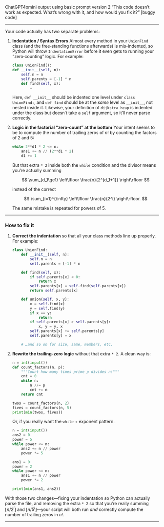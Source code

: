 ChatGPT4omini output using basic prompt version 2
“This code doesn’t work as expected. What’s wrong with it, and how would you fix it?”
[buggy code]

 ------------------------------------------------------------------------------------------------------------------
Your code actually has two separate problems:

1. **Indentation / Syntax Errors**
   Almost every method in your `UnionFind` class (and the free‐standing functions afterwards) is mis-indented, so Python will throw `IndentationError` before it even gets to running your “zero‐counting” logic.  For example:

   ```python
   class UnionFind():
   def __init__(self, n):
       self.n = n
       self.parents = [-1] * n
       def find(self, x):
           …
   ```

   Here, `def __init__` should be indented one level under `class UnionFind:`, and `def find` should be at the *same* level as `__init__`, not nested inside it.  Likewise, your definition of `dijkstra_heap` is indented under the class but doesn’t take a `self` argument, so it’ll never parse correctly.

2. **Logic in the factorial “zero‐count” at the bottom**
   Your intent seems to be to compute the number of trailing zeros of $n!$ by counting the factors of 2 and 5:

   ```python
   while 2**d1 * 2 <= n:
       ans1 += n // (2**d1 * 2)
       d1 += 1
   ```

   But that extra `* 2` inside both the `while` condition and the divisor means you’re actually summing

   $$
     \sum_{d_1\ge1} \left\lfloor \frac{n}{2^{d_1+1}} \right\rfloor
   $$

   instead of the correct

   $$
     \sum_{i=1}^{\infty} \left\lfloor \frac{n}{2^i} \right\rfloor.
   $$

   The same mistake is repeated for powers of 5.

---

### How to fix it

1. **Correct the indentation** so that all your class methods line up properly.  For example:

   ```python
   class UnionFind:
       def __init__(self, n):
           self.n = n
           self.parents = [-1] * n

       def find(self, x):
           if self.parents[x] < 0:
               return x
           self.parents[x] = self.find(self.parents[x])
           return self.parents[x]

       def union(self, x, y):
           x = self.find(x)
           y = self.find(y)
           if x == y:
               return
           if self.parents[x] > self.parents[y]:
               x, y = y, x
           self.parents[x] += self.parents[y]
           self.parents[y] = x

       # …and so on for size, same, members, etc.
   ```

2. **Rewrite the trailing‐zero logic** without that extra `* 2`.  A clean way is:

   ```python
   n = int(input())
   def count_factors(n, p):
       """Count how many times prime p divides n!"""
       cnt = 0
       while n:
           n //= p
           cnt += n
       return cnt

   twos = count_factors(n, 2)
   fives = count_factors(n, 5)
   print(min(twos, fives))
   ```

   Or, if you really want the `while` + exponent pattern:

   ```python
   n = int(input())
   ans2 = 0
   power = 5
   while power <= n:
       ans2 += n // power
       power *= 5

   ans1 = 0
   power = 2
   while power <= n:
       ans1 += n // power
       power *= 2

   print(min(ans1, ans2))
   ```

With those two changes—fixing your indentation so Python can actually parse the file, and removing the extra `* 2` so that you’re really summing $\lfloor n/2^i\rfloor$ and $\lfloor n/5^i\rfloor$—your script will both run *and* correctly compute the number of trailing zeros in $n!$.

-------------------------------------------------------------------------------------------------------------------